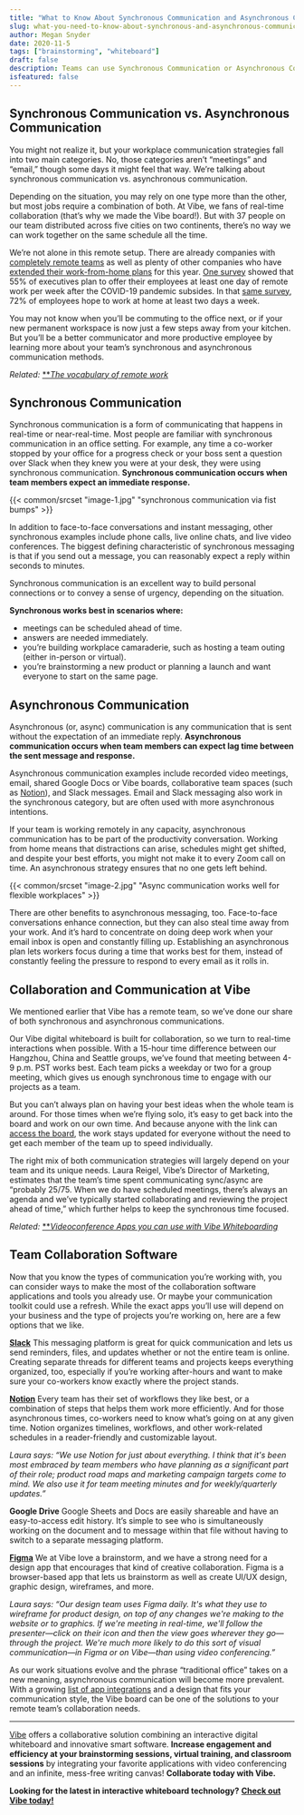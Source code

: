 ```yaml
---
title: "What to Know About Synchronous Communication and Asynchronous Communication"
slug: what-you-need-to-know-about-synchronous-and-asynchronous-communication
author: Megan Snyder
date: 2020-11-5
tags: ["brainstorming", "whiteboard"]
draft: false
description: Teams can use Synchronous Communication or Asynchronous Communication for group collaboration.
isfeatured: false
---
```



## Synchronous Communication vs. Asynchronous Communication

You might not realize it, but your workplace communication strategies fall into two main categories. No, those categories aren’t “meetings” and “email,” though some days it might feel that way. We’re talking about synchronous communication vs. asynchronous communication.

Depending on the situation, you may rely on one type more than the other, but most jobs require a combination of both. At Vibe, we fans of real-time collaboration (that’s why we made the Vibe board!). But with 37 people on our team distributed across five cities on two continents, there’s no way we can work together on the same schedule all the time.

We’re not alone in this remote setup. There are already companies with [completely remote teams](https://www.flexjobs.com/blog/post/25-virtual-companies-that-thrive-on-remote-work-v2/) as well as plenty of other companies who have [extended their work-from-home plans](https://www.flexjobs.com/blog/post/companies-switching-remote-work-long-term/) for this year. [One survey](https://www.pwc.com/us/en/library/covid-19/us-remote-work-survey.html) showed that 55% of executives plan to offer their employees at least one day of remote work per week after the COVID-19 pandemic subsides. In that [same survey](https://www.pwc.com/us/en/library/covid-19/us-remote-work-survey.html), 72% of employees hope to work at home at least two days a week.

You may not know when you’ll be commuting to the office next, or if your new permanent workspace is now just a few steps away from your kitchen. But you’ll be a better communicator and more productive employee by learning more about your team’s synchronous and asynchronous communication methods.

*Related:* [**](https://vibe.us/blog/the-vocabulary-of-remote-work/)[*The vocabulary of remote work*](https://vibe.us/blog/the-vocabulary-of-remote-work/)

## Synchronous Communication

Synchronous communication is a form of communicating that happens in real-time or near-real-time. Most people are familiar with synchronous communication in an office setting. For example, any time a co-worker stopped by your office for a progress check or your boss sent a question over Slack when they knew you were at your desk, they were using synchronous communication. **Synchronous communication occurs when team members expect an immediate response.**


{{< common/srcset "image-1.jpg" "synchronous communication via fist bumps" >}}


In addition to face-to-face conversations and instant messaging, other synchronous examples include phone calls, live online chats, and live video conferences. The biggest defining characteristic of synchronous messaging is that if you send out a message, you can reasonably expect a reply within seconds to minutes.

Synchronous communication is an excellent way to build personal connections or to convey a sense of urgency, depending on the situation. 

**Synchronous works best in scenarios where:**

- meetings can be scheduled ahead of time.
- answers are needed immediately.
- you’re building workplace camaraderie, such as hosting a team outing (either in-person or virtual).
- you’re brainstorming a new product or planning a launch and want everyone to start on the same page.


## Asynchronous Communication

Asynchronous (or, async) communication is any communication that is sent without the expectation of an immediate reply. **Asynchronous communication occurs when team members can expect lag time between the sent message and response.**

Asynchronous communication examples include recorded video meetings, email, shared Google Docs or Vibe boards, collaborative team spaces (such as [Notion](https://www.notion.so/product)), and Slack messages. Email and Slack messaging also work in the synchronous category, but are often used with more asynchronous intentions.

If your team is working remotely in any capacity, asynchronous communication has to be part of the productivity conversation. Working from home means that distractions can arise, schedules might get shifted, and despite your best efforts, you might not make it to every Zoom call on time. An asynchronous strategy ensures that no one gets left behind.



{{< common/srcset "image-2.jpg" "Async communication works well for flexible workplaces" >}}


There are other benefits to asynchronous messaging, too. Face-to-face conversations enhance connection, but they can also steal time away from your work. And it’s hard to concentrate on doing deep work when your email inbox is open and constantly filling up. Establishing an asynchronous plan lets workers focus during a time that works best for them, instead of constantly feeling the pressure to respond to every email as it rolls in.


## Collaboration and Communication at Vibe

We mentioned earlier that Vibe has a remote team, so we’ve done our share of both synchronous and asynchronous communications.

Our Vibe digital whiteboard is built for collaboration, so we turn to real-time interactions when possible. With a 15-hour time difference between our Hangzhou, China and Seattle groups, we’ve found that meeting between 4-9 p.m. PST works best. Each team picks a weekday or two for a group meeting, which gives us enough synchronous time to engage with our projects as a team.

But you can’t always plan on having your best ideas when the whole team is around. For those times when we’re flying solo, it’s easy to get back into the board and work on our own time. And because anyone with the link can [access the board](https://youtu.be/j3fxzVYUCvk), the work stays updated for everyone without the need to get each member of the team up to speed individually.

The right mix of both communication strategies will largely depend on your team and its unique needs. Laura Reigel, Vibe’s Director of Marketing, estimates that the team’s time spent communicating sync/async are “probably 25/75. When we do have scheduled meetings, there’s always an agenda and we’ve typically started collaborating and reviewing the project ahead of time,” which further helps to keep the synchronous time focused.


*Related:* [**](https://vibe.us/blog/the-vocabulary-of-remote-work/)[*Videoconference Apps you can use with Vibe Whiteboarding*](https://vibe.us/blog/video-conferencing-apps-with-whiteboard/)


## Team Collaboration Software

Now that you know the types of communication you’re working with, you can consider ways to make the most of the collaboration software applications and tools you already use. Or maybe your communication toolkit could use a refresh. While the exact apps you’ll use will depend on your business and the type of projects you’re working on, here are a few options that we like.

[**Slack**](https://slack.com/)
This messaging platform is great for quick communication and lets us send reminders, files, and updates whether or not the entire team is online. Creating separate threads for different teams and projects keeps everything organized, too, especially if you’re working after-hours and want to make sure your co-workers know exactly where the project stands.

[**Notion**](https://www.notion.so/product)
Every team has their set of workflows they like best, or a combination of steps that helps them work more efficiently. And for those asynchronous times, co-workers need to know what’s going on at any given time. Notion organizes timelines, workflows, and other work-related schedules in a reader-friendly and customizable layout.

*Laura says: “We use Notion for just about everything. I think that it's been most embraced by team members who have planning as a significant part of their role; product road maps and marketing campaign targets come to mind. We also use it for team meeting minutes and for weekly/quarterly updates.”*

**Google Drive**
Google Sheets and Docs are easily shareable and have an easy-to-access edit history. It’s simple to see who is simultaneously working on the document and to message within that file without having to switch to a separate messaging platform.

[**Figma**](https://www.figma.com/)
We at Vibe love a brainstorm, and we have a strong need for a design app that encourages that kind of creative collaboration. Figma is a browser-based app that lets us brainstorm as well as create UI/UX design, graphic design, wireframes, and more.

*Laura says: “Our design team uses Figma daily. It's what they use to wireframe for product design, on top of any changes we're making to the website or to graphics. If we're meeting in real-time, we'll follow the presenter—click on their icon and then the view goes wherever they go—through the project. We're much more likely to do this sort of visual communication—in Figma or on Vibe—than using video conferencing.”*

As our work situations evolve and the phrase “traditional office” takes on a new meaning, asynchronous communication will become more prevalent. With a growing [list of app integrations](https://vibe.us/android-app-store/) and a design that fits your communication style, the Vibe board can be one of the solutions to your remote team’s collaboration needs.



----------

[Vibe](https://vibe.us/) offers a collaborative solution combining an interactive digital whiteboard and innovative smart software. **Increase engagement and efficiency at your brainstorming sessions, virtual training, and classroom sessions** by integrating your favorite applications with video conferencing and an infinite, mess-free writing canvas! **Collaborate today with Vibe.**

**Looking for the latest in interactive whiteboard technology?** [**Check out Vibe today!**](https://vibe.us/order/)
